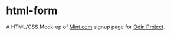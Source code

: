 # html-form

A HTML/CSS Mock-up of [Mint.com](https://accounts.intuit.com/signup.html?offering_id=Intuit.ifs.mint&namespace_id=50000026&redirect_url=https://mint.intuit.com/overview.event) signup page for [Odin Project](https://www.theodinproject.com/courses/html5-and-css3/lessons/html-forms?ref=lnav).
